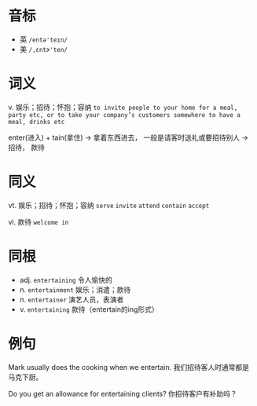 # 音标

- 英 `/entə'teɪn/`
- 美 `/,ɛntɚ'ten/`

# 词义

v. 娱乐；招待；怀抱；容纳
`to invite people to your home for a meal, party etc, or to take your company’s customers somewhere to have a meal, drinks etc`



enter(进入) + tain(拿住) → 拿着东西进去， 一般是请客时送礼或要招待别人 → 招待， 款待

# 同义

vt. 娱乐；招待；怀抱；容纳
`serve` `invite` `attend` `contain` `accept`

vi. 款待
`welcome in`

# 同根

- adj. `entertaining` 令人愉快的
- n. `entertainment` 娱乐；消遣；款待
- n. `entertainer` 演艺人员，表演者
- v. `entertaining` 款待（entertain的ing形式）

# 例句

Mark usually does the cooking when we entertain.
我们招待客人时通常都是马克下厨。

Do you get an allowance for entertaining clients?
你招待客户有补助吗？


